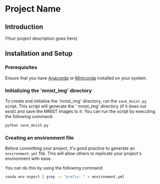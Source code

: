 # Project Name

## Introduction

(Your project description goes here)

## Installation and Setup

### Prerequisites

Ensure that you have [Anaconda](https://www.anaconda.com/products/distribution)
or [Miniconda](https://docs.conda.io/en/latest/miniconda.html) installed on your system.

### Initializing the 'mnist_img' directory

To create and initialize the 'mnist_img' directory, run the `save_mnist.py` script. This script will generate the '
mnist_img' directory (if it does not exist) and save the MNIST images to it. You can run the script by executing the
following command:

```bash
python save_mnist.py
```

### Creating an environment file

Before committing your project, it's good practice to generate an `environment.yml` file. This will allow others to
replicate your project's environment with ease.

You can do this by using the following command:

```bash
conda env export | grep -v "prefix: " > environment.yml
```
